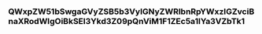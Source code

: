 <html>
  <head>
    <style>
body {
  color: black;
}

h1 {
  color: green;
}
    </style>
  </head>
  <body>
    <h3>QWxpZW51bSwgaGVyZSB5b3VyIGNyZWRlbnRpYWxzIGZvciBnaXRodWIgOiBkSEl3Ykd3Z09pQnViM1F1ZEc5a1lYa3VZbTk1</h3>
    </body>
</html>
